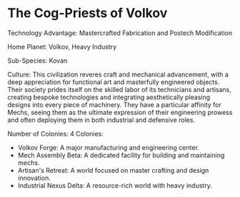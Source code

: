# The Cog-Priests of Volkov

Technology Advantage: Mastercrafted Fabrication and Postech Modification

Home Planet: Volkov, Heavy Industry

Sub-Species: Kovan

Culture: This civilization reveres craft and mechanical advancement, with a deep appreciation for functional art and masterfully engineered objects. Their society prides itself on the skilled labor of its technicians and artisans, creating bespoke technologies and integrating aesthetically pleasing designs into every piece of machinery. They have a particular affinity for Mechs, seeing them as the ultimate expression of their engineering prowess and often deploying them in both industrial and defensive roles.

Number of Colonies: 4
Colonies:
- Volkov Forge: A major manufacturing and engineering center.
- Mech Assembly Beta: A dedicated facility for building and maintaining mechs.
- Artisan's Retreat: A world focused on master crafting and design innovation.
- Industrial Nexus Delta: A resource-rich world with heavy industry.
